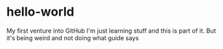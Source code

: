 # hello-world
My first venture into GitHub
I'm just learning stuff and this is part of it.
But it's being weird and not doing what guide says
